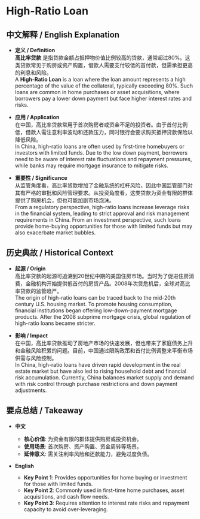 # High-Ratio Loan

## 中文解释 / English Explanation

* **定义 / Definition**  
  **高比率贷款** 是指贷款金额占抵押物价值比例较高的贷款，通常超过80%。这类贷款常见于购房或资产购置，借款人需要支付较低的首付款，但需承担更高的利息和风险。  
  A **High-Ratio Loan** is a loan where the loan amount represents a high percentage of the value of the collateral, typically exceeding 80%. Such loans are common in home purchases or asset acquisitions, where borrowers pay a lower down payment but face higher interest rates and risks.

* **应用 / Application**  
  在中国，高比率贷款常用于首次购房者或资金不足的投资者。由于首付比例低，借款人需注意利率波动和还款压力，同时银行会要求购买抵押贷款保险以降低风险。  
  In China, high-ratio loans are often used by first-time homebuyers or investors with limited funds. Due to the low down payment, borrowers need to be aware of interest rate fluctuations and repayment pressures, while banks may require mortgage insurance to mitigate risks.

* **重要性 / Significance**  
  从监管角度看，高比率贷款增加了金融系统的杠杆风险，因此中国监管部门对其有严格的审批和风险管理要求。从投资角度看，这类贷款为资金有限的群体提供了购房机会，但也可能加剧市场泡沫。  
  From a regulatory perspective, high-ratio loans increase leverage risks in the financial system, leading to strict approval and risk management requirements in China. From an investment perspective, such loans provide home-buying opportunities for those with limited funds but may also exacerbate market bubbles.

## 历史典故 / Historical Context

* **起源 / Origin**  
  高比率贷款的起源可追溯到20世纪中期的美国住房市场。当时为了促进住房消费，金融机构开始提供低首付的房贷产品。2008年次贷危机后，全球对高比率贷款的监管趋严。  
  The origin of high-ratio loans can be traced back to the mid-20th century U.S. housing market. To promote housing consumption, financial institutions began offering low-down-payment mortgage products. After the 2008 subprime mortgage crisis, global regulation of high-ratio loans became stricter.

* **影响 / Impact**  
  在中国，高比率贷款推动了房地产市场的快速发展，但也带来了家庭债务上升和金融风险积累的问题。目前，中国通过限购政策和首付比例调整来平衡市场供需与风险控制。  
  In China, high-ratio loans have driven rapid development in the real estate market but have also led to rising household debt and financial risk accumulation. Currently, China balances market supply and demand with risk control through purchase restrictions and down payment adjustments.

## 要点总结 / Takeaway

* **中文**  
  - **核心价值**: 为资金有限的群体提供购房或投资机会。  
  - **使用场景**: 首次购房、资产购置、资金周转等场景。  
  - **延伸意义**: 需关注利率风险和还款能力，避免过度负债。

* **English**  
  - **Key Point 1**: Provides opportunities for home buying or investment for those with limited funds.  
  - **Key Point 2**: Commonly used in first-time home purchases, asset acquisitions, and cash flow needs.  
  - **Key Point 3**: Requires attention to interest rate risks and repayment capacity to avoid over-leveraging.